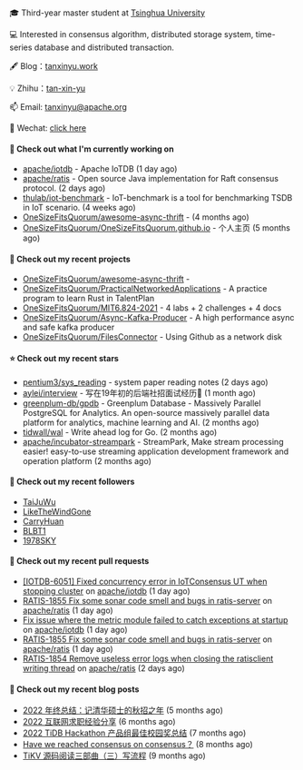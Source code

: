 🎓 Third-year master student at [Tsinghua University](https://www.tsinghua.edu.cn/)

💻 Interested in consensus algorithm, distributed storage system, time-series database and distributed transaction.

🖋 Blog：[tanxinyu.work](https://tanxinyu.work)

💡 Zhihu：[tan-xin-yu](https://www.zhihu.com/people/tan-xin-yu-22)

📫 Email: [tanxinyu@apache.org](mailto:tanxinyu@apache.org)

💬 Wechat: [click here](https://github.com/LebronAl/LebronAl/issues/1)

#### 👷 Check out what I'm currently working on

- [apache/iotdb](https://github.com/apache/iotdb) - Apache IoTDB (1 day ago)
- [apache/ratis](https://github.com/apache/ratis) - Open source Java implementation for Raft consensus protocol. (2 days ago)
- [thulab/iot-benchmark](https://github.com/thulab/iot-benchmark) - IoT-benchmark is a tool for benchmarking TSDB in IoT scenario. (4 weeks ago)
- [OneSizeFitsQuorum/awesome-async-thrift](https://github.com/OneSizeFitsQuorum/awesome-async-thrift) -  (4 months ago)
- [OneSizeFitsQuorum/OneSizeFitsQuorum.github.io](https://github.com/OneSizeFitsQuorum/OneSizeFitsQuorum.github.io) - 个人主页 (5 months ago)

#### 🌱 Check out my recent projects

- [OneSizeFitsQuorum/awesome-async-thrift](https://github.com/OneSizeFitsQuorum/awesome-async-thrift) - 
- [OneSizeFitsQuorum/PracticalNetworkedApplications](https://github.com/OneSizeFitsQuorum/PracticalNetworkedApplications) - A practice program to learn Rust in TalentPlan
- [OneSizeFitsQuorum/MIT6.824-2021](https://github.com/OneSizeFitsQuorum/MIT6.824-2021) - 4 labs &#43; 2 challenges &#43; 4 docs
- [OneSizeFitsQuorum/Async-Kafka-Producer](https://github.com/OneSizeFitsQuorum/Async-Kafka-Producer) - A high performance async and safe kafka producer
- [OneSizeFitsQuorum/FilesConnector](https://github.com/OneSizeFitsQuorum/FilesConnector) - Using Github as a network disk

#### ⭐ Check out my recent stars

- [pentium3/sys_reading](https://github.com/pentium3/sys_reading) - system paper reading notes (2 days ago)
- [aylei/interview](https://github.com/aylei/interview) - 写在19年初的后端社招面试经历🤑 (1 month ago)
- [greenplum-db/gpdb](https://github.com/greenplum-db/gpdb) - Greenplum Database - Massively Parallel PostgreSQL for Analytics. An open-source massively parallel data platform for analytics, machine learning and AI. (2 months ago)
- [tidwall/wal](https://github.com/tidwall/wal) - Write ahead log for Go. (2 months ago)
- [apache/incubator-streampark](https://github.com/apache/incubator-streampark) - StreamPark, Make stream processing easier! easy-to-use streaming application development framework and operation platform (2 months ago)

#### 👯 Check out my recent followers

- [TaiJuWu](https://github.com/TaiJuWu)
- [LikeTheWindGone](https://github.com/LikeTheWindGone)
- [CarryHuan](https://github.com/CarryHuan)
- [BLBT1](https://github.com/BLBT1)
- [1978SKY](https://github.com/1978SKY)

#### 🔨 Check out my recent pull requests

- [[IOTDB-6051] Fixed concurrency error in IoTConsensus UT when stopping cluster](https://github.com/apache/iotdb/pull/10457) on [apache/iotdb](https://github.com/apache/iotdb) (1 day ago)
- [RATIS-1855 Fix some sonar code smell and bugs in ratis-server](https://github.com/apache/ratis/pull/892) on [apache/ratis](https://github.com/apache/ratis) (1 day ago)
- [Fix issue where the metric module failed to catch exceptions at startup](https://github.com/apache/iotdb/pull/10451) on [apache/iotdb](https://github.com/apache/iotdb) (1 day ago)
- [RATIS-1855 Fix some sonar code smell and bugs in ratis-server](https://github.com/apache/ratis/pull/891) on [apache/ratis](https://github.com/apache/ratis) (1 day ago)
- [RATIS-1854 Remove useless error logs when closing the ratisclient writing thread](https://github.com/apache/ratis/pull/890) on [apache/ratis](https://github.com/apache/ratis) (2 days ago)

#### 📜 Check out my recent blog posts

- [2022 年终总结：记清华硕士的秋招之年](https://tanxinyu.work/2022-annual-summary/) (5 months ago)
- [2022 互联网求职经验分享](https://tanxinyu.work/2022-internet-job-hunting-experience-sharing/) (6 months ago)
- [2022 TiDB Hackathon 产品组最佳校园奖总结](https://tanxinyu.work/2022-tidb-hackathon/) (7 months ago)
- [Have we reached consensus on consensus？](https://tanxinyu.work/have-we-reached-consensus-on-consensus/) (8 months ago)
- [TiKV 源码阅读三部曲（三）写流程](https://tanxinyu.work/tikv-source-code-reading-write/) (9 months ago)
